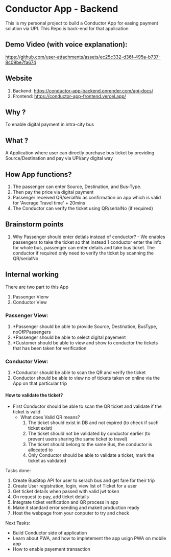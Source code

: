 # Conductor App - Backend
This is my personal project to build a Conductor App for easing payment solution via UPI. This Repo is back-end for that application

## Demo Video (with voice explanation):
https://github.com/user-attachments/assets/ec25c332-d36f-495a-b737-8c09be7fa674



## Website
1. Backend: https://conductor-app-backend.onrender.com/api-docs/
2. Frontend: https://conductor-app-frontend.vercel.app/

## Why ?
To enable digital payment in intra-city bus

## What ?
A Application where user can directly purchase bus ticket by providing Source/Destination and pay via UPI/any digital way

## How App functions?
1. The passenger can enter Source, Destination, and Bus-Type. 
2. Then pay the price via digital payment
3. Passenger received QR/serialNo as confirmation on app which is valid for 'Average Travel time' + 20mins
4. The Conductor can verify the ticket using QR/serialNo (if required)

## Brainstorm points
1. Why Passenger should enter detials instead of conductor? - We enables passengers to take the ticket so that instead 1 conductor enter the info for whole bus, passenger can enter details and take bus ticket. The conductor if required only need to verify the ticket by scanning the QR/serialNo

## Internal working
There are two part to this App
1. Passenger Vierw
2. Conductor View

### Passenger View:
1. *Passenger should be able to provide Source, Destination, BusType, noOfPPassengers
2. *Passenger should be able to select digital payement
3. *Customer should be able to view and show to conductor the tickets that has been taken for verification

### Conductor View:
1. *Conductor should be able to scan the QR and verify the ticket
2. Conductor should be able to view no of tickets taken on online via the App on that particular trip

#### How to validate the ticket?
- First Conductor should be able to scan the QR ticket and validate if the ticket is valid
  - What does Valid QR means?
    1. The ticket should exist in DB and not expired (to check if such ticket exist)
    2. The ticket should not be validated by conductor earlier (to prevent users sharing the same ticket to travel)
    3. The ticket should belong to the same Bus, the conductor is allocated to
    4. Only Conductor should be able to validate a ticket, mark the ticket as validated

Tasks done:
1. Create BusStop API for user to serach bus and get fare for their trip
2. Create User registration, login, view list of Ticket for a user
3. Get ticket details when passed with valid jwt token
4. On request to pay, add ticket details
5. Integrate ticket verification and QR process in app
6. Make it standard error sending and makeit production ready
7. Host the webpage from your conputer to try and check

Next Tasks:
- Build Conductor side of application
- Learn about PWA, and how to impletement the app usign PWA on mobile app
- How to enable payement transaction
